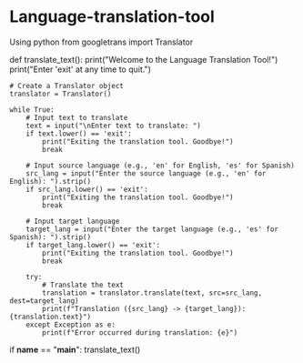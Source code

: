 # Language-translation-tool
Using python
from googletrans import Translator

def translate_text():
    print("Welcome to the Language Translation Tool!")
    print("Enter 'exit' at any time to quit.")
    
    # Create a Translator object
    translator = Translator()
    
    while True:
        # Input text to translate
        text = input("\nEnter text to translate: ")
        if text.lower() == 'exit':
            print("Exiting the translation tool. Goodbye!")
            break
        
        # Input source language (e.g., 'en' for English, 'es' for Spanish)
        src_lang = input("Enter the source language (e.g., 'en' for English): ").strip()
        if src_lang.lower() == 'exit':
            print("Exiting the translation tool. Goodbye!")
            break
        
        # Input target language
        target_lang = input("Enter the target language (e.g., 'es' for Spanish): ").strip()
        if target_lang.lower() == 'exit':
            print("Exiting the translation tool. Goodbye!")
            break
        
        try:
            # Translate the text
            translation = translator.translate(text, src=src_lang, dest=target_lang)
            print(f"Translation ({src_lang} -> {target_lang}): {translation.text}")
        except Exception as e:
            print(f"Error occurred during translation: {e}")

if __name__ == "__main__":
    translate_text()
